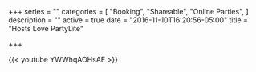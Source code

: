 +++
series = ""
categories = [
  "Booking",
  "Shareable", 
 "Online Parties",
]
description = ""
active = true
date = "2016-11-10T16:20:56-05:00"
title = "Hosts Love PartyLite"

+++

{{< youtube YWWhqAOHsAE >}}

